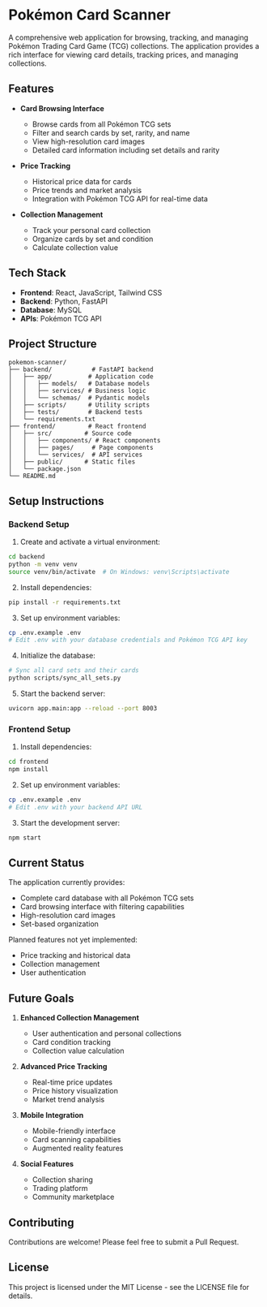 # Pokémon Card Scanner

A comprehensive web application for browsing, tracking, and managing Pokémon Trading Card Game (TCG) collections. The application provides a rich interface for viewing card details, tracking prices, and managing collections.

## Features

- **Card Browsing Interface**
  - Browse cards from all Pokémon TCG sets
  - Filter and search cards by set, rarity, and name
  - View high-resolution card images
  - Detailed card information including set details and rarity

- **Price Tracking**
  - Historical price data for cards
  - Price trends and market analysis
  - Integration with Pokémon TCG API for real-time data

- **Collection Management**
  - Track your personal card collection
  - Organize cards by set and condition
  - Calculate collection value

## Tech Stack

- **Frontend**: React, JavaScript, Tailwind CSS
- **Backend**: Python, FastAPI
- **Database**: MySQL
- **APIs**: Pokémon TCG API

## Project Structure

```
pokemon-scanner/
├── backend/           # FastAPI backend
│   ├── app/          # Application code
│   │   ├── models/   # Database models
│   │   ├── services/ # Business logic
│   │   └── schemas/  # Pydantic models
│   ├── scripts/      # Utility scripts
│   ├── tests/        # Backend tests
│   └── requirements.txt
├── frontend/         # React frontend
│   ├── src/         # Source code
│   │   ├── components/ # React components
│   │   ├── pages/     # Page components
│   │   └── services/  # API services
│   ├── public/      # Static files
│   └── package.json
└── README.md
```

## Setup Instructions

### Backend Setup

1. Create and activate a virtual environment:
```bash
cd backend
python -m venv venv
source venv/bin/activate  # On Windows: venv\Scripts\activate
```

2. Install dependencies:
```bash
pip install -r requirements.txt
```

3. Set up environment variables:
```bash
cp .env.example .env
# Edit .env with your database credentials and Pokémon TCG API key
```

4. Initialize the database:
```bash
# Sync all card sets and their cards
python scripts/sync_all_sets.py
```

5. Start the backend server:
```bash
uvicorn app.main:app --reload --port 8003
```

### Frontend Setup

1. Install dependencies:
```bash
cd frontend
npm install
```

2. Set up environment variables:
```bash
cp .env.example .env
# Edit .env with your backend API URL
```

3. Start the development server:
```bash
npm start
```

## Current Status

The application currently provides:
- Complete card database with all Pokémon TCG sets
- Card browsing interface with filtering capabilities
- High-resolution card images
- Set-based organization

Planned features not yet implemented:
- Price tracking and historical data
- Collection management
- User authentication

## Future Goals

1. **Enhanced Collection Management**
   - User authentication and personal collections
   - Card condition tracking
   - Collection value calculation

2. **Advanced Price Tracking**
   - Real-time price updates
   - Price history visualization
   - Market trend analysis

3. **Mobile Integration**
   - Mobile-friendly interface
   - Card scanning capabilities
   - Augmented reality features

4. **Social Features**
   - Collection sharing
   - Trading platform
   - Community marketplace

## Contributing

Contributions are welcome! Please feel free to submit a Pull Request.

## License

This project is licensed under the MIT License - see the LICENSE file for details. 